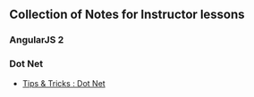 ## Collection of Notes for Instructor lessons

### AngularJS 2


### Dot Net

- [Tips & Tricks : Dot Net](DotNetCore/00_Tips%26Tricks.md)

